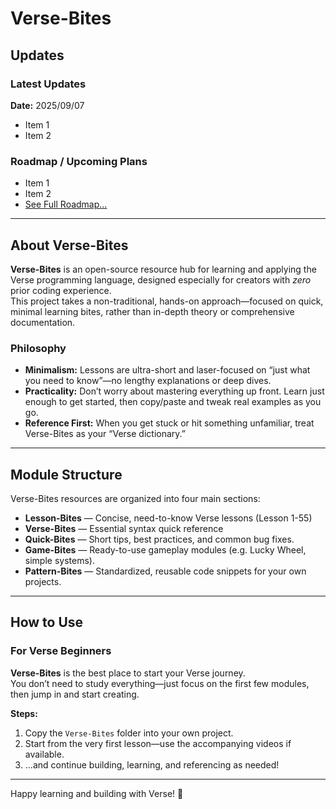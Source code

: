 # Verse-Bites

## Updates

### Latest Updates
**Date:** 2025/09/07  
- Item 1  
- Item 2  

### Roadmap / Upcoming Plans
- Item 1  
- Item 2  
- [See Full Roadmap...](#)  

---

## About Verse-Bites

**Verse-Bites** is an open-source resource hub for learning and applying the Verse programming language, designed especially for creators with *zero* prior coding experience.  
This project takes a non-traditional, hands-on approach—focused on quick, minimal learning bites, rather than in-depth theory or comprehensive documentation.

### Philosophy

- **Minimalism:** Lessons are ultra-short and laser-focused on “just what you need to know”—no lengthy explanations or deep dives.
- **Practicality:** Don’t worry about mastering everything up front. Learn just enough to get started, then copy/paste and tweak real examples as you go.
- **Reference First:** When you get stuck or hit something unfamiliar, treat Verse-Bites as your “Verse dictionary.”

---

## Module Structure

Verse-Bites resources are organized into four main sections:

- **Lesson-Bites** — Concise, need-to-know Verse lessons (Lesson 1-55)
- **Verse-Bites** — Essential syntax quick reference
- **Quick-Bites** — Short tips, best practices, and common bug fixes.
- **Game-Bites** — Ready-to-use gameplay modules (e.g. Lucky Wheel, simple systems).
- **Pattern-Bites** — Standardized, reusable code snippets for your own projects.

---

## How to Use

### For Verse Beginners

**Verse-Bites** is the best place to start your Verse journey.  
You don’t need to study everything—just focus on the first few modules, then jump in and start creating.

**Steps:**
1. Copy the `Verse-Bites` folder into your own project.
2. Start from the very first lesson—use the accompanying videos if available.
3. ...and continue building, learning, and referencing as needed!

---

Happy learning and building with Verse! 🚀
